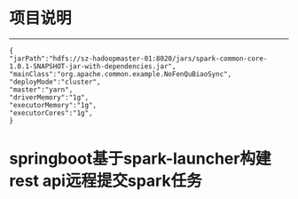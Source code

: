 # 项目说明

---

```.text
{
"jarPath":"hdfs://sz-hadoopmaster-01:8020/jars/spark-common-core-1.0.1-SNAPSHOT-jar-with-dependencies.jar",
"mainClass":"org.apache.common.example.NoFenQuBiaoSync",
"deployMode":"cluster",
"master":"yarn",
"driverMemory":"1g",
"executorMemory":"1g",
"executorCores":"1g",
}
```

# springboot基于spark-launcher构建rest api远程提交spark任务

